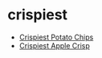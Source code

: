 # crispiest

 * [Crispiest Potato Chips](index/c/crispiest-potato-chips-51252630.json)
 * [Crispiest Apple Crisp](index/c/crispiest-apple-crisp.json)
